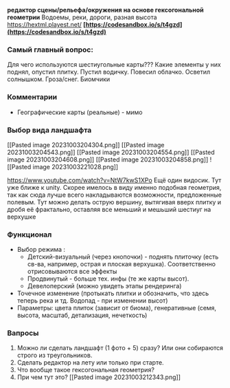 **редактор сцены/рельефа/окружения на основе гексогональной геометрии**
Водоемы, реки, дороги, разная высота
https://hextml.playest.net/
**[https://codesandbox.io/s/t4gzd](https://codesandbox.io/s/t4gzd)**

### Самый главный вопрос:
Для чего используются шестиугольные карты???
Какие элементы у них
поднял, опустил плитку. Пустил водичку. Повесил облачко. Осветил солнышком. Гроза/снег. Биомчики

### Комментарии
- Географические карты (реальные) - мимо

### Выбор вида ландшафта
[[Pasted image 20231003204304.png]]
[[Pasted image 20231003204543.png]]
[[Pasted image 20231003204554.png]]
[[Pasted image 20231003204608.png]]
[[Pasted image 20231003204858.png]]
![[Pasted image 20231003221028.png]]

https://www.youtube.com/watch?v=NtW7kwS1XPo
Ещё один видосик. Тут уже ближе к unity. Скорее имелось в виду именно подобная геометрия, так как сюда лучше всего накладываются возможности, предложенные полевым. Тут можно делать острую вершину, вытягивая вверх плитку и дробя её фрактально, оставляя все меньший и мешьший шестиуг на верхушке

### Функционал
- Выбор режима :
	- Детский-визуальный (через кнопочки) - поднять плиточку (есть св-ва, например, острая и плоская верхушка). Соответственно отрисовываются все эффекты
	- Продвинутый - больше тех. инфы (те же карты высот). 
	- Девелоперский (можно увидеть этапы рендеринга)
- Точечное изменение (протыкать плитки и обозначить, что здесь теперь река и тд. Водопад - при изменении высот)
- Параметры: цвета плиток (зависит от биома), генеративные (семя, высота, масштаб, детализация, нечеткость)

### Вапросы
1. Можно ли сделать ландшафт (1 фото + 5) сразу? Или они собираются строго из треугольников.
2. Сделать редактор на лету или только при старте.
3. Что вообще такое гексогональная геометрия?
4. При чем тут это? [[Pasted image 20231003212343.png]]

